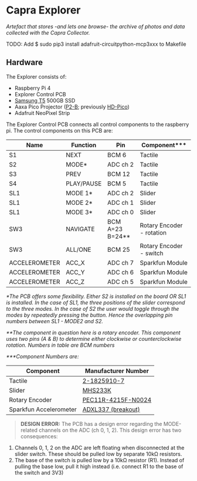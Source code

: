 # Capra Explorer
_Artefact that stores -and lets one browse- the archive of photos and data collected with the Capra Collector._

TODO: Add $ sudo pip3 install adafruit-circuitpython-mcp3xxx to Makefile


## Hardware
The Explorer consists of:

- Raspberry Pi 4
- Explorer Control PCB
- [Samsung T5](https://www.amazon.com/dp/B073GZBT36/ref=cm_sw_em_r_mt_dp_U_5zDuDbEAWBSE9) 500GB SSD
- Aaxa Pico Projector ([P2-B](http://aaxatech.com/products/P2B_pico_projector.html); previously [HD-Pico](http://aaxatech.com/products/hd_pico_projector.html))
- Adafruit NeoPixel Strip

The Explorer Control PCB connects all control components to the raspberry pi.  The control components on this PCB are:

| Name | Function   | Pin             | Component*** |
| ---- | ---------- | --------------- | ------------ |
| S1   | NEXT       | BCM 6           | Tactile      |
| S2   | MODE*      | ADC ch 2        | Tactile      |
| S3   | PREV       | BCM 12          | Tactile      |
| S4   | PLAY/PAUSE | BCM 5           | Tactile      |
| SL1  | MODE 1*    | ADC ch 2        | Slider       |
| SL1  | MODE 2*    | ADC ch 1        | Slider       |
| SL1  | MODE 3*    | ADC ch 0        | Slider       |
| SW3  | NAVIGATE   | BCM A=23 B=24** | Rotary Encoder - rotation |
| SW3  | ALL/ONE    | BCM 25          | Rotary Encoder - switch   |
| ACCELEROMETER | ACC_X    | ADC ch 7 | Sparkfun Module |
| ACCELEROMETER | ACC_Y    | ADC ch 6 | Sparkfun Module |
| ACCELEROMETER | ACC_Z    | ADC ch 5 | Sparkfun Module |

_\*The PCB offers some flexibility. Either S2 is installed on the board OR SL1 is installed. In the case of SL1, the three positions of the slider correspond to the three modes. In the case of S2 the user would toggle through the modes by repeatedly pressing the button. Hence the overlapping pin numbers between SL1 - MODE2 and S2._

_\**The component in question here is a rotary encoder. This component uses two pins (A & B) to determine either clockwise or counterclockwise rotation. Numbers in table are BCM numbers_

_\***Component Numbers are:_


| Component      | Manufacturer Number   |
| -------------- | --------------------- |
| Tactile        | [2-1825910-7 ](https://www.digikey.ca/products/en?keywords=450-1642)
| Slider         | [MHS233K](https://www.digikey.ca/products/en?keywords=679-1868)
| Rotary Encoder | [PEC11R-4215F-N0024](https://www.digikey.ca/products/en?keywords=PEC11R-4215F-N0024-ND)
| Sparkfun Accelerometer | [ADXL337 (breakout)](https://www.sparkfun.com/products/12786)

> __DESIGN ERROR:__
The PCB has a design error regarding the MODE-related channels on the ADC (ch 0, 1, 2). This design error has two consequences:
1. Channels 0, 1, 2 on the ADC are left floating when disconnected at the slider switch. These should be pulled low by separate 10kΩ resistors.
2. The base of the switch is pulled low by a 10kΩ resistor (R1). Instead of pulling the base low, pull it high instead (i.e. connect R1 to the base of the switch and 3V3)
